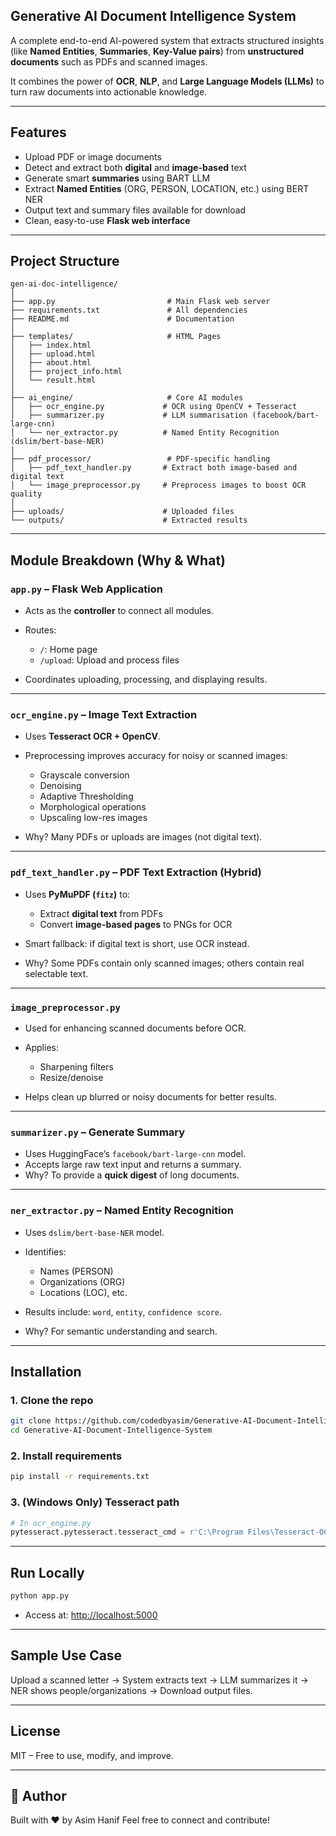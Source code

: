 
## Generative AI Document Intelligence System

A complete end-to-end AI-powered system that extracts structured insights (like **Named Entities**, **Summaries**, **Key-Value pairs**) from **unstructured documents** such as PDFs and scanned images.

It combines the power of **OCR**, **NLP**, and **Large Language Models (LLMs)** to turn raw documents into actionable knowledge.

---

## Features

- Upload PDF or image documents
- Detect and extract both **digital** and **image-based** text
- Generate smart **summaries** using BART LLM
- Extract **Named Entities** (ORG, PERSON, LOCATION, etc.) using BERT NER
- Output text and summary files available for download
- Clean, easy-to-use **Flask web interface**

---

## Project Structure

```
gen-ai-doc-intelligence/
│
├── app.py                         # Main Flask web server
├── requirements.txt               # All dependencies
├── README.md                      # Documentation
│
├── templates/                     # HTML Pages
│   ├── index.html
│   ├── upload.html
│   ├── about.html
│   ├── project_info.html
│   └── result.html
│
├── ai_engine/                     # Core AI modules
│   ├── ocr_engine.py             # OCR using OpenCV + Tesseract
│   ├── summarizer.py             # LLM summarisation (facebook/bart-large-cnn)
│   └── ner_extractor.py          # Named Entity Recognition (dslim/bert-base-NER)
│
├── pdf_processor/                 # PDF-specific handling
│   ├── pdf_text_handler.py       # Extract both image-based and digital text
│   └── image_preprocessor.py     # Preprocess images to boost OCR quality
│
├── uploads/                      # Uploaded files
└── outputs/                      # Extracted results
```

---

## Module Breakdown (Why & What)

### `app.py` – Flask Web Application

* Acts as the **controller** to connect all modules.
* Routes:

  * `/`: Home page
  * `/upload`: Upload and process files
* Coordinates uploading, processing, and displaying results.

---

### `ocr_engine.py` – Image Text Extraction

* Uses **Tesseract OCR + OpenCV**.
* Preprocessing improves accuracy for noisy or scanned images:

  * Grayscale conversion
  * Denoising
  * Adaptive Thresholding
  * Morphological operations
  * Upscaling low-res images
* Why? Many PDFs or uploads are images (not digital text).

---

### `pdf_text_handler.py` – PDF Text Extraction (Hybrid)

* Uses **PyMuPDF (`fitz`)** to:

  * Extract **digital text** from PDFs
  * Convert **image-based pages** to PNGs for OCR
* Smart fallback: if digital text is short, use OCR instead.
* Why? Some PDFs contain only scanned images; others contain real selectable text.

---

### `image_preprocessor.py`

* Used for enhancing scanned documents before OCR.
* Applies:

  * Sharpening filters
  * Resize/denoise
* Helps clean up blurred or noisy documents for better results.

---

### `summarizer.py` – Generate Summary

* Uses HuggingFace’s `facebook/bart-large-cnn` model.
* Accepts large raw text input and returns a summary.
* Why? To provide a **quick digest** of long documents.

---

### `ner_extractor.py` – Named Entity Recognition

* Uses `dslim/bert-base-NER` model.
* Identifies:

  * Names (PERSON)
  * Organizations (ORG)
  * Locations (LOC), etc.
* Results include: `word`, `entity`, `confidence score`.
* Why? For semantic understanding and search.

---

## Installation

### 1. Clone the repo

```bash
git clone https://github.com/codedbyasim/Generative-AI-Document-Intelligence-System.git
cd Generative-AI-Document-Intelligence-System
```

### 2. Install requirements

```bash
pip install -r requirements.txt
```

### 3. (Windows Only) Tesseract path

```python
# In ocr_engine.py
pytesseract.pytesseract.tesseract_cmd = r'C:\Program Files\Tesseract-OCR\tesseract.exe'
```

---

## Run Locally

```bash
python app.py
```

* Access at: [http://localhost:5000](http://localhost:5000)

---

## Sample Use Case

Upload a scanned letter →
System extracts text →
LLM summarizes it →
NER shows people/organizations →
Download output files.

---

## License

MIT – Free to use, modify, and improve.

---

## 👤 Author

Built with ❤️ by Asim Hanif
Feel free to connect and contribute!
